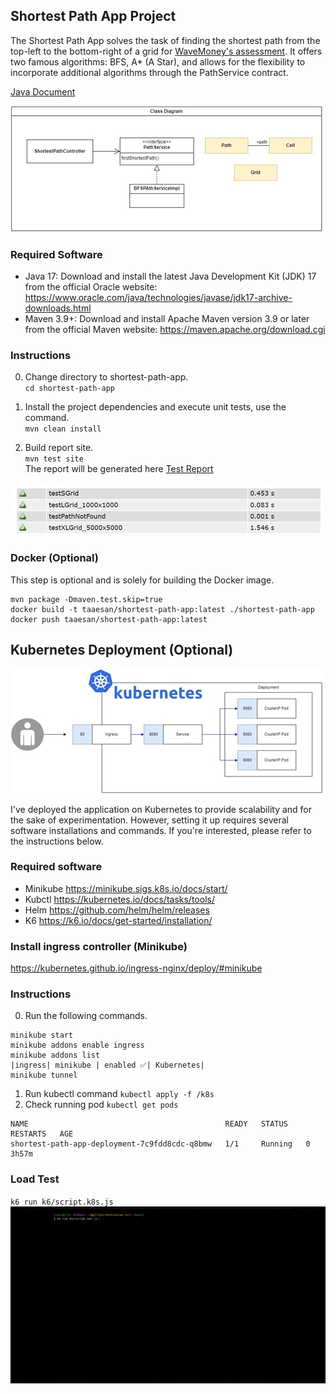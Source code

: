 ## Shortest Path App Project

The Shortest Path App solves the task of finding the shortest path from the top-left to the bottom-right of a grid for [WaveMoney's assessment](./instructions.MD). It offers two famous algorithms: BFS, A* (A Star), and allows for the flexibility to incorporate additional algorithms through the PathService contract.  

[Java Document](./shortest-path-app/java-doc/index.html)  

![Class Diagram](./resources/WaveMoney01.jpg)


### Required Software
- Java 17: Download and install the latest Java Development Kit (JDK) 17 from the official Oracle website: https://www.oracle.com/java/technologies/javase/jdk17-archive-downloads.html  
- Maven 3.9+: Download and install Apache Maven version 3.9 or later from the official Maven website: https://maven.apache.org/download.cgi  


### Instructions
0. Change directory to shortest-path-app.  
`cd shortest-path-app`  

1. Install the project dependencies and execute unit tests, use the command.  
`mvn clean install`  

2. Build report site.  
`mvn test site`  
The report will be generated here [Test Report](./shortest-path-app/target/site/surefire-report.html)  

![Test Report](./resources/WaveMoney02.jpg)

### Docker (Optional)

This step is optional and is solely for building the Docker image.

```Shell
mvn package -Dmaven.test.skip=true
docker build -t taaesan/shortest-path-app:latest ./shortest-path-app 
docker push taaesan/shortest-path-app:latest
```


## Kubernetes Deployment (Optional)  
![K8S](./resources/WaveMoney-K8s.jpg)

I've deployed the application on Kubernetes to provide scalability and for the sake of experimentation. However, setting it up requires several software installations and commands. If you're interested, please refer to the instructions below.

### Required software
- Minikube https://minikube.sigs.k8s.io/docs/start/
- Kubctl https://kubernetes.io/docs/tasks/tools/
- Helm https://github.com/helm/helm/releases
- K6 https://k6.io/docs/get-started/installation/

### Install ingress controller (Minikube)  
https://kubernetes.github.io/ingress-nginx/deploy/#minikube



### Instructions
0. Run the following commands.  
```Shell
minikube start  
minikube addons enable ingress  
minikube addons list 
|ingress| minikube | enabled ✅| Kubernetes|
minikube tunnel  
```  
1. Run kubectl command
`kubectl apply -f /k8s`  
2. Check running pod
`kubectl get pods`  
```Shell
NAME                                            READY   STATUS    RESTARTS   AGE
shortest-path-app-deployment-7c9fdd8cdc-q8bmw   1/1     Running   0          3h57m
```

### Load Test
`k6 run k6/script.k8s.js`  
![Load Test](./resources/WaveMoney04.gif)